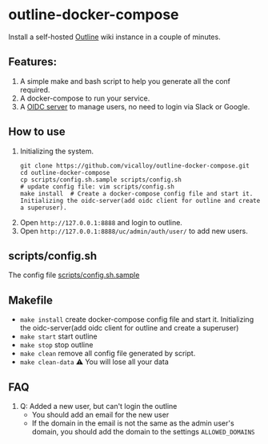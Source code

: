 # outline-docker-compose

Install a self-hosted [Outline](https://github.com/outline/outline) wiki instance in a couple of minutes.

## Features:

1. A simple make and bash script to help you generate all the conf required.
1. A docker-compose to run your service.
1. A [OIDC server](https://github.com/vicalloy/oidc-server) to manage users, no need to login via Slack or Google.

## How to use

1. Initializing the system.
    ```
    git clone https://github.com/vicalloy/outline-docker-compose.git
    cd outline-docker-compose
    cp scripts/config.sh.sample scripts/config.sh
    # update config file: vim scripts/config.sh
    make install  # Create a docker-compose config file and start it. Initializing the oidc-server(add oidc client for outline and create a superuser).
    ```
1. Open `http://127.0.0.1:8888` and login to outline.
1. Open `http://127.0.0.1:8888/uc/admin/auth/user/` to add new users.

## scripts/config.sh

The config file [scripts/config.sh.sample](scripts/config.sh.sample)

## Makefile

- `make install` create docker-compose config file and start it. Initializing the oidc-server(add oidc client for outline and create a superuser)
- `make start` start outline
- `make stop` stop outline
- `make clean` remove all config file generated by script.
- `make clean-data` ⚠️ You will lose all your data


## FAQ

1. Q: Added a new user, but can't login the outline
    - You should add an email for the new user
    - If the domain in the email is not the same as the admin user's domain, you should add the domain to the settings `ALLOWED_DOMAINS`
